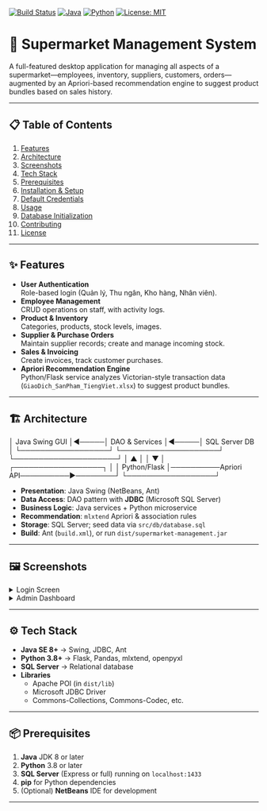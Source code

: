 [![Build Status](https://img.shields.io/badge/build-passing-brightgreen.svg)](https://github.com/your-username/Supermarket-Management/actions)
[![Java](https://img.shields.io/badge/Java-8%2B-blue.svg)](https://www.oracle.com/java/)
[![Python](https://img.shields.io/badge/Python-3.8%2B-yellow.svg)](https://www.python.org/)
[![License: MIT](https://img.shields.io/badge/License-MIT-green.svg)](./LICENSE)

# 🛒 Supermarket Management System

A full-featured desktop application for managing all aspects of a supermarket—employees, inventory, suppliers, customers, orders—augmented by an Apriori-based recommendation engine to suggest product bundles based on sales history.

---

## 📋 Table of Contents

1. [Features](#-features)  
2. [Architecture](#-architecture)  
3. [Screenshots](#-screenshots)  
4. [Tech Stack](#-tech-stack)  
5. [Prerequisites](#-prerequisites)  
6. [Installation & Setup](#-installation--setup)  
7. [Default Credentials](#-default-credentials)  
8. [Usage](#-usage)  
9. [Database Initialization](#-database-initialization)  
10. [Contributing](#-contributing)  
11. [License](#-license)  

---

## ✨ Features

- **User Authentication**  
  Role-based login (Quản lý, Thu ngân, Kho hàng, Nhân viên).  
- **Employee Management**  
  CRUD operations on staff, with activity logs.  
- **Product & Inventory**  
  Categories, products, stock levels, images.  
- **Supplier & Purchase Orders**  
  Maintain supplier records; create and manage incoming stock.  
- **Sales & Invoicing**  
  Create invoices, track customer purchases.  
- **Apriori Recommendation Engine**  
  Python/Flask service analyzes Victorian-style transaction data (`GiaoDich_SanPham_TiengViet.xlsx`) to suggest product bundles.  

---

## 🏗 Architecture
│ Java Swing GUI │◀─────│ DAO & Services │◀─────│ SQL Server DB │
└──────────────────┘ └────────────────────┘ └─────────────────────┘
│ ▲
│ │
▼ │
┌──────────────────┐ │
│ Python/Flask │──────────Apriori API──────────▶────────┘
└──────────────────┘

- **Presentation**: Java Swing (NetBeans, Ant)  
- **Data Access**: DAO pattern with **JDBC** (Microsoft SQL Server)  
- **Business Logic**: Java services + Python microservice  
- **Recommendation**: `mlxtend` Apriori & association rules  
- **Storage**: SQL Server; seed data via `src/db/database.sql`  
- **Build**: Ant (`build.xml`), or run `dist/supermarket-management.jar`  

---

## 🖼 Screenshots

<details>
<summary>Login Screen</summary>

![Login Screen](src/resources/login/login_img.png)

</details>

<details>
<summary>Admin Dashboard</summary>

![Admin Dashboard](src/resources/employee/setting.png)  
*Manage products, suppliers, staff…*
</details>

---

## ⚙️ Tech Stack

- **Java SE 8+** → Swing, JDBC, Ant  
- **Python 3.8+** → Flask, Pandas, mlxtend, openpyxl  
- **SQL Server** → Relational database  
- **Libraries**  
  - Apache POI (in `dist/lib`)  
  - Microsoft JDBC Driver  
  - Commons-Collections, Commons-Codec, etc.  

---

## 📦 Prerequisites

1. **Java** JDK 8 or later  
2. **Python** 3.8 or later  
3. **SQL Server** (Express or full) running on `localhost:1433`  
4. **pip** for Python dependencies  
5. (Optional) **NetBeans** IDE for development  

---
